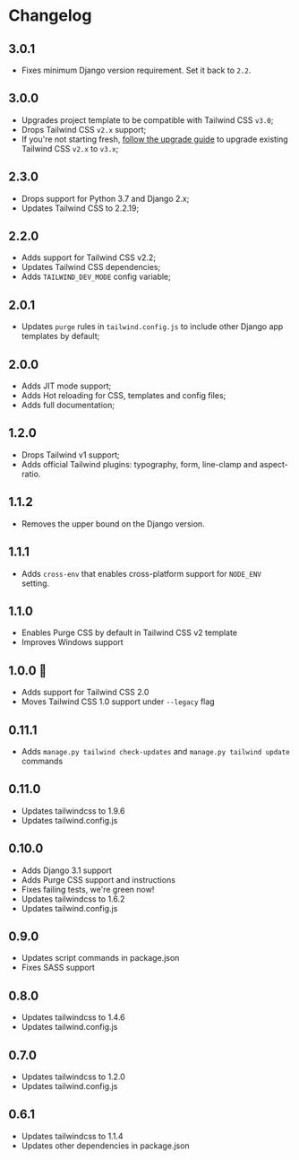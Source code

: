 # Changelog

## 3.0.1

- Fixes minimum Django version requirement. Set it back to `2.2`.

## 3.0.0

- Upgrades project template to be compatible with Tailwind CSS `v3.0`;
- Drops Tailwind CSS `v2.x` support;
- If you're not starting fresh, [follow the upgrade guide](https://tailwindcss.com/docs/upgrade-guide) to upgrade existing Tailwind CSS `v2.x` to `v3.x`;

## 2.3.0

- Drops support for Python 3.7 and Django 2.x;
- Updates Tailwind CSS to 2.2.19;

## 2.2.0

- Adds support for Tailwind CSS v2.2;
- Updates Tailwind CSS dependencies;
- Adds `TAILWIND_DEV_MODE` config variable;

## 2.0.1

- Updates `purge` rules in `tailwind.config.js` to include other Django app templates by default;

## 2.0.0

- Adds JIT mode support;
- Adds Hot reloading for CSS, templates and config files;
- Adds full documentation;

## 1.2.0

- Drops Tailwind v1 support;
- Adds official Tailwind plugins: typography, form, line-clamp and aspect-ratio.

## 1.1.2

- Removes the upper bound on the Django version.

## 1.1.1

- Adds `cross-env` that enables cross-platform support for `NODE_ENV` setting.

## 1.1.0

- Enables Purge CSS by default in Tailwind CSS v2 template
- Improves Windows support

## 1.0.0 🎉

- Adds support for Tailwind CSS 2.0
- Moves Tailwind CSS 1.0 support under `--legacy` flag

## 0.11.1

- Adds `manage.py tailwind check-updates` and `manage.py tailwind update` commands

## 0.11.0

- Updates tailwindcss to 1.9.6
- Updates tailwind.config.js

## 0.10.0

- Adds Django 3.1 support
- Adds Purge CSS support and instructions
- Fixes failing tests, we're green now!
- Updates tailwindcss to 1.6.2
- Updates tailwind.config.js

## 0.9.0

- Updates script commands in package.json
- Fixes SASS support

## 0.8.0

- Updates tailwindcss to 1.4.6
- Updates tailwind.config.js

## 0.7.0

- Updates tailwindcss to 1.2.0
- Updates tailwind.config.js

## 0.6.1

- Updates tailwindcss to 1.1.4
- Updates other dependencies in package.json
